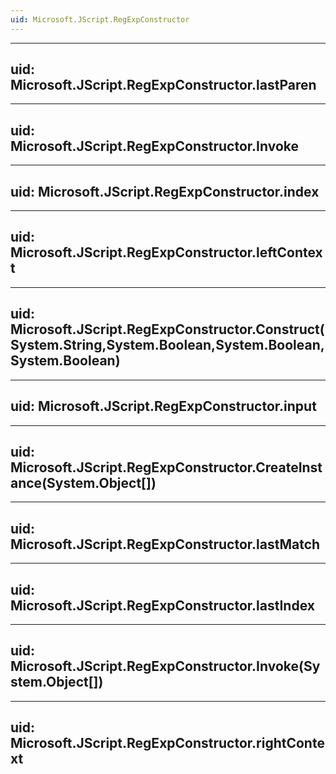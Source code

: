 ```yaml
---
uid: Microsoft.JScript.RegExpConstructor
---
```


---
uid: Microsoft.JScript.RegExpConstructor.lastParen
---

---
uid: Microsoft.JScript.RegExpConstructor.Invoke
---

---
uid: Microsoft.JScript.RegExpConstructor.index
---

---
uid: Microsoft.JScript.RegExpConstructor.leftContext
---

---
uid: Microsoft.JScript.RegExpConstructor.Construct(System.String,System.Boolean,System.Boolean,System.Boolean)
---

---
uid: Microsoft.JScript.RegExpConstructor.input
---

---
uid: Microsoft.JScript.RegExpConstructor.CreateInstance(System.Object[])
---

---
uid: Microsoft.JScript.RegExpConstructor.lastMatch
---

---
uid: Microsoft.JScript.RegExpConstructor.lastIndex
---

---
uid: Microsoft.JScript.RegExpConstructor.Invoke(System.Object[])
---

---
uid: Microsoft.JScript.RegExpConstructor.rightContext
---
